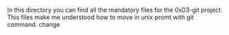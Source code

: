 In this directory you can find all the mandatory files for the 0x03-git project.
This files make me understood how to move in unix promt with git command.
change
